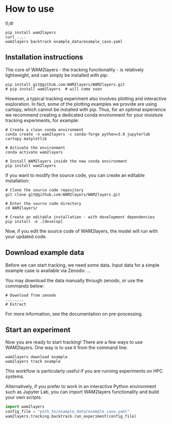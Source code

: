# How to use

tl;dr

```
pip install wam2layers
curl ....
wam2layers backtrack example_data/example_case.yaml
```

## Installation instructions

The core of WAM2layers - the tracking functionality - is relatively
lightweight, and can simply be installed with pip:

```
pip install git@github.com:WAM2layers/WAM2layers.git
# pip install wam2layers  # will come soon
```

However, a typical tracking experiment also involves plotting and interactive
exploration. In fact, some of the plotting examples we provide are using
cartopy, which cannot be installed with pip. Thus, for an optimal experience we
recommend creating a dedicated conda environment for your moisture tracking
experiments, for example:

```
# Create a clean conda environment
conda create -n wam2layers -c conda-forge python=3.9 jupyterlab cartopy matplotlib

# Activate the environment
conda activate wam2layers

# Install WAM2layers inside the new conda environment
pip install wam2layers
```

If you want to modify the source code, you can create an editable installation:
```
# Clone the source code repository
git clone git@github.com:WAM2layers/WAM2layers.git

# Enter the source code directory
cd WAM2layers/

# Create an editable installation - with development dependencies
pip install -e .[develop]
```

Now, if you edit the source code of WAM2layers, the model will run with your
updated code.

## Download example data

Before we can start tracking, we need some data. Input data for a simple example
case is available via Zenodo: ...

You may download the data manually through zenodo, or use the commands below:
```
# Download from zenodo
........
# Extract
```

For more information, see the documentation on pre-processing.

## Start an experiment

Now you are ready to start tracking! There are a few ways to use WAM2layers. One
way is to use it from the command line:
```
wam2layers download example
wam2layers track example
```
This workflow is particularly useful if you are running experiments on HPC
systems.

Alternatively, if you prefer to work in an interactive Python environment such
as Jupyter Lab, you can import WAM2layers functionality and build your own scripts.

```python
import wam2layers
config_file = "path_to/example_data/example_case.yaml"
wam2layers.tracking.backtrack.run_experiment(config_file)
```
